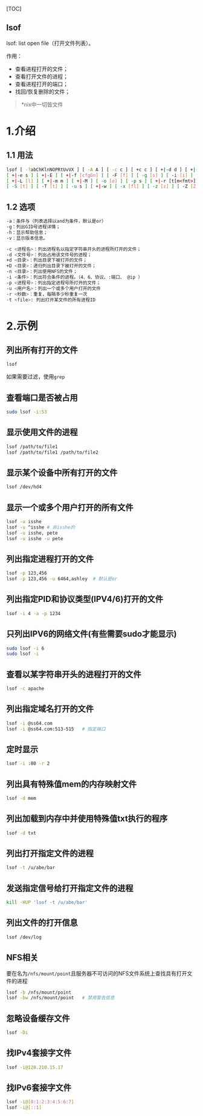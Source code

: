 [TOC]

lsof
---

lsof: list open file（打开文件列表）。

作用：

- 查看进程打开的文件；
- 查看打开文件的进程；
- 查看进程打开的端口；
- 找回/恢复删除的文件；

> *nix中一切皆文件

# 1.介绍

## 1.1 用法
```bash
lsof [ -?abChKlnNOPRtUvVX ] [ -A A ] [ -c c ] [ +c c ] [ +|-d d ] [ +|-D D ]
[ +|-e s ] [ +|-E ] [ +|-f [cfgGn] ] [ -F [f] ] [ -g [s] ] [ -i [i] ] [ -k k ]
[ +|-L [l] ] [ +|-m m ] [ +|-M ] [ -o [o] ] [ -p s ] [ +|-r [t[m<fmt>]] ] [ -s [p:s] ]
[ -S [t] ] [ -T [t] ] [ -u s ] [ +|-w ] [ -x [fl] ] [ -z [z] ] [ -Z [Z] ] [ -- ] [names]
```

## 1.2 选项
```bash
-a：条件与（列表选择以and为条件，默认是or）
-g：列出GID号进程详情；
-h：显示帮助信息；
-v：显示版本信息。

-c <进程名>：列出进程名以指定字符串开头的进程所打开的文件；
-d <文件号>：列出占用该文件号的进程；
+d <目录>：列出目录下被打开的文件；
+D <目录>：递归列出目录下被打开的文件；
-n <目录>：列出使用NFS的文件；
-i <条件>：列出符合条件的进程。（4、6、协议、:端口、 @ip ）
-p <进程号>：列出指定进程号所打开的文件；
-u <用户名>：列出一个或多个用户打开的文件
-r <秒数>：重复，每隔多少秒重复一次
-t <file>: 列出打开某文件的所有进程ID
```


# 2.示例
## 列出所有打开的文件
```bash
lsof
```
如果需要过滤，使用`grep`


## 查看端口是否被占用
```bash
sudo lsof -i:53
```

## 显示使用文件的进程
```bash
lsof /path/to/file1
lsof /path/to/file1 /path/to/file2
```
## 显示某个设备中所有打开的文件
```bash
lsof /dev/hd4
```

## 显示一个或多个用户打开的所有文件
```bash
lsof -u isshe
lsof -u ^isshe # 非isshe的
lsof -u isshe, pete
lsof -u isshe -u pete
```

## 列出指定进程打开的文件
```bash
lsof -p 123,456
lsof -p 123,456 -u 6464,ashley  # 默认是or
```

## 列出指定PID和协议类型(IPV4/6)打开的文件
```bash
lsof -i 4 -a -p 1234
```

## 只列出IPV6的网络文件(有些需要sudo才能显示)
```bash
sudo lsof -i 6
sudo lsof -i
```

## 查看以某字符串开头的进程打开的文件
```bash
lsof -c apache
```

## 列出指定域名打开的文件
```bash
lsof -i @ss64.com
lsof -i @ss64.com:513-515   # 指定端口
```

## 定时显示
```bash
lsof -i :80 -r 2
```

## 列出具有特殊值mem的内存映射文件
```bash
lsof -d mem
```

## 列出加载到内存中并使用特殊值txt执行的程序
```bash
lsof -d txt
```

## 列出打开指定文件的进程
```bash
lsof -t /u/abe/bar
```

## 发送指定信号给打开指定文件的进程
```bash
kill -HUP 'lsof -t /u/abe/bar'
```

## 列出文件的打开信息
```bash
lsof /dev/log
```

## NFS相关
要在名为`/nfs/mount/point`且服务器不可访问的NFS文件系统上查找具有打开文件的进程
```bash
lsof -b /nfs/mount/point
lsof -bw /nfs/mount/point   # 禁用警告信息
```

## 忽略设备缓存文件
```bash
lsof -Di
```

## 找IPv4套接字文件
```bash
lsof -i@128.210.15.17
```

## 找IPv6套接字文件
```bash
lsof -i@[0:1:2:3:4:5:6:7]
lsof -i@[::1]
```
